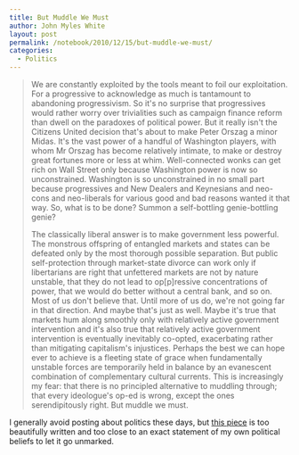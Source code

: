 ```yaml
---
title: But Muddle We Must
author: John Myles White
layout: post
permalink: /notebook/2010/12/15/but-muddle-we-must/
categories:
  - Politics
---
```


<blockquote>
<p>We are constantly exploited by the tools meant to foil our exploitation. For a progressive to acknowledge as much is tantamount to abandoning progressivism. So it's no surprise that progressives would rather worry over trivialities such as campaign finance reform than dwell on the paradoxes of political power. But it really isn't the Citizens United decision that's about to make Peter Orszag a minor Midas. It's the vast power of a handful of Washington players, with whom Mr Orszag has become relatively intimate, to make or destroy great fortunes more or less at whim. Well-connected wonks can get rich on Wall Street only because Washington power is now so unconstrained. Washington is so unconstrained in no small part because progressives and New Dealers and Keynesians and neo-cons and neo-liberals for various good and bad reasons wanted it that way. So, what is to be done? Summon a self-bottling genie-bottling genie?</p>

<p>The classically liberal answer is to make government less powerful. The monstrous offspring of entangled markets and states can be defeated only by the most thorough possible separation. But public self-protection through market-state divorce can work only if libertarians are right that unfettered markets are not by nature unstable, that they do not lead to op[p]ressive concentrations of power, that we would do better without a central bank, and so on. Most of us don't believe that. Until more of us do, we're not going far in that direction. And maybe that's just as well. Maybe it's true that markets hum along smoothly only with relatively active government intervention and it's also true that relatively active government intervention is eventually inevitably co-opted, exacerbating rather than mitigating capitalism's injustices. Perhaps the best we can hope ever to achieve is a fleeting state of grace when fundamentally unstable forces are temporarily held in balance by an evanescent combination of complementary cultural currents. This is increasingly my fear: that there is no principled alternative to muddling through; that every ideologue's op-ed is wrong, except the ones serendipitously right. But muddle we must.</p>
</blockquote>

I generally avoid posting about politics these days, but [this piece](http://www.economist.com/blogs/democracyinamerica/2010/12/rigged_revolving_door) is too beautifully written and too close to an exact statement of my own political beliefs to let it go unmarked.
